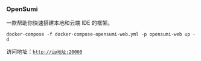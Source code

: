 ### OpenSumi

一款帮助你快速搭建本地和云端 IDE 的框架。

```shell
docker-compose -f docker-compose-opensumi-web.yml -p opensumi-web up -d
```

访问地址：[`http://ip地址:20000`](http://www.zhengqingya.com:20000)
